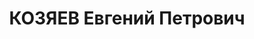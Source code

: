 ---
title: КОЗЯЕВ Евгений Петрович
description: "Род. в 1902, с. Еделево. Помощник начальника прод. довольствия 254 стрелкового\
  \ полка \n  Обв. по ст.ст. 58-8, 58-9 УК РСФСР. Приговор: ВК ВС СССР, 28.12.1937\
  \ – ВМН. Расстрелян"
---